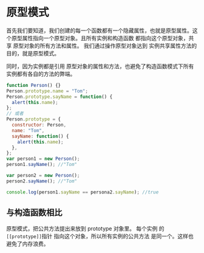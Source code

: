 # 原型模式

首先我们要知道，我们创建的每一个函数都有一个隐藏属性，也就是原型属性。这个原型属性指向一个原型对象。且所有实例和构造函数 都指向这个原型对象，共享 原型对象的所有方法和属性。
我们通过操作原型对象达到 实例共享属性方法的目的，就是原型模式。

同时，因为实例都是引用 原型对象的属性和方法，也避免了构造函数模式下所有实例都有各自的方法的弊端。

```js
function Person() {}
Person.prototype.name = "Tom";
Person.prototype.sayName = function() {
  alert(this.name);
};
// 或者
Person.prototype = {
  constructor: Person,
  name: "Tom",
  sayName: function() {
    alert(this.name);
  },
};
var person1 = new Person();
person1.sayName(); //"Tom"

var person2 = new Person();
person2.sayName(); //"Tom"

console.log(person1.sayName == persona2.sayName); //true
```

## 与构造函数相比

原型模式，把公共方法提出来放到 prototype 对象里。
每个实例 的`[[prototype]]`指针 指向这个对象，所以所有实例的公共方法 是同一个。这样也避免了内存浪费。
